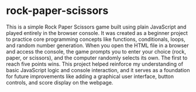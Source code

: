 # rock-paper-scissors

This is a simple Rock Paper Scissors game built using plain JavaScript and played entirely in the browser console. It was created as a beginner project to practice core programming concepts like functions, conditionals, loops, and random number generation. When you open the HTML file in a browser and access the console, the game prompts you to enter your choice (rock, paper, or scissors), and the computer randomly selects its own. The first to reach five points wins. This project helped reinforce my understanding of basic JavaScript logic and console interaction, and it serves as a foundation for future improvements like adding a graphical user interface, button controls, and score display on the webpage.